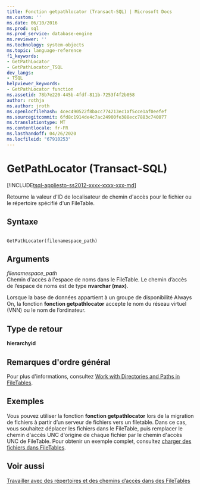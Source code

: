 ```yaml
---
title: Fonction getpathlocator (Transact-SQL) | Microsoft Docs
ms.custom: ''
ms.date: 06/10/2016
ms.prod: sql
ms.prod_service: database-engine
ms.reviewer: ''
ms.technology: system-objects
ms.topic: language-reference
f1_keywords:
- GetPathLocator
- GetPathLocator_TSQL
dev_langs:
- TSQL
helpviewer_keywords:
- GetPathLocator function
ms.assetid: 78b7e220-445b-4fdf-811b-7253f4f2b058
author: rothja
ms.author: jroth
ms.openlocfilehash: 4cec490522f8bacc774213ec1af5cce1af0eefef
ms.sourcegitcommit: 6fd8c1914de4c7ac24900fe388ecc7883c740077
ms.translationtype: MT
ms.contentlocale: fr-FR
ms.lasthandoff: 04/26/2020
ms.locfileid: "67910253"
---
```

# <a name="getpathlocator-transact-sql"></a>GetPathLocator (Transact-SQL)
[!INCLUDE[tsql-appliesto-ss2012-xxxx-xxxx-xxx-md](../../includes/tsql-appliesto-ss2012-xxxx-xxxx-xxx-md.md)]

  Retourne la valeur d'ID de localisateur de chemin d'accès pour le fichier ou le répertoire spécifié d'un FileTable.  
  
## <a name="syntax"></a>Syntaxe  
  
```  
  
GetPathLocator(filenamespace_path)  
```  
  
## <a name="arguments"></a>Arguments  
 *filenamespace_path*  
 Chemin d'accès à l'espace de noms dans le FileTable. Le chemin d’accès de l’espace de noms est de type **nvarchar (max)**.  
  
 Lorsque la base de données appartient à un groupe de disponibilité Always On, la fonction **fonction getpathlocator** accepte le nom du réseau virtuel (VNN) ou le nom de l’ordinateur.  
  
## <a name="return-type"></a>Type de retour  
 **hierarchyid**  
  
## <a name="general-remarks"></a>Remarques d'ordre général  
 Pour plus d'informations, consultez [Work with Directories and Paths in FileTables](../../relational-databases/blob/work-with-directories-and-paths-in-filetables.md).  
  
## <a name="examples"></a>Exemples  
 Vous pouvez utiliser la fonction **fonction getpathlocator** lors de la migration de fichiers à partir d’un serveur de fichiers vers un filetable. Dans ce cas, vous souhaitez déplacer les fichiers dans le FileTable, puis remplacer le chemin d'accès UNC d'origine de chaque fichier par le chemin d'accès UNC de FileTable. Pour obtenir un exemple complet, consultez [charger des fichiers dans FileTables](../../relational-databases/blob/load-files-into-filetables.md).  
  
## <a name="see-also"></a>Voir aussi  
 [Travailler avec des répertoires et des chemins d’accès dans des FileTables](../../relational-databases/blob/work-with-directories-and-paths-in-filetables.md)  
  
  
